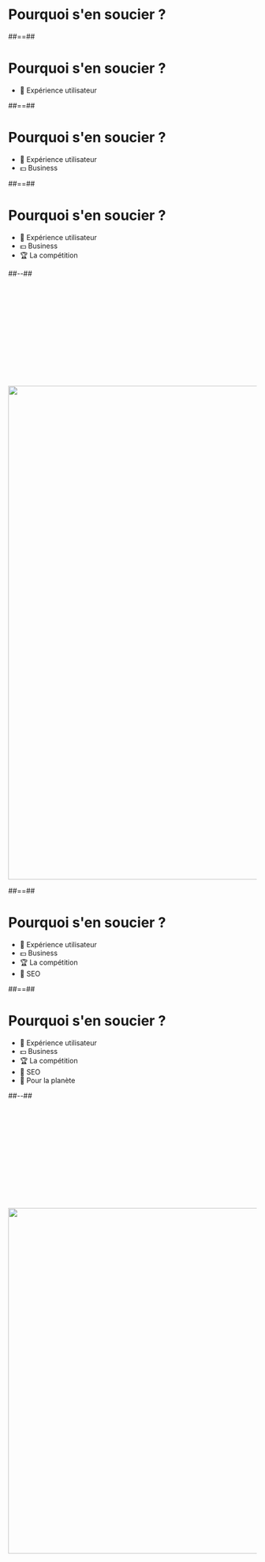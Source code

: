<!-- .slide: class="two-column with-code" -->

# Pourquoi s'en soucier ?

##==##

<!-- .slide: class="two-column with-code" -->

# Pourquoi s'en soucier ?

- 👤 Expérience utilisateur

##==##

<!-- .slide: class="two-column with-code" -->

# Pourquoi s'en soucier ?

- 👤 Expérience utilisateur
- 💵 Business

##==##

<!-- .slide: class="two-column with-code" -->

# Pourquoi s'en soucier ?

- 👤 Expérience utilisateur
- 💵 Business
- 🏆 La compétition

##--##

<img src="./assets/images/01-intro/ranking.png" style="width: 1000px; height: auto; margin-top: 205px;"   />

##==##

<!-- .slide: class="two-column with-code" -->

# Pourquoi s'en soucier ?

- 👤 Expérience utilisateur
- 💵 Business
- 🏆 La compétition
- 🤖 SEO

##==##

<!-- .slide: class="two-column with-code" -->

# Pourquoi s'en soucier ?

- 👤 Expérience utilisateur
- 💵 Business
- 🏆 La compétition
- 🤖 SEO
- 🌳 Pour la planète

##--##

<img src="./assets/images/01-intro/greta.gif" style="width: 700px; height: auto; margin-top: 205px;"   />
